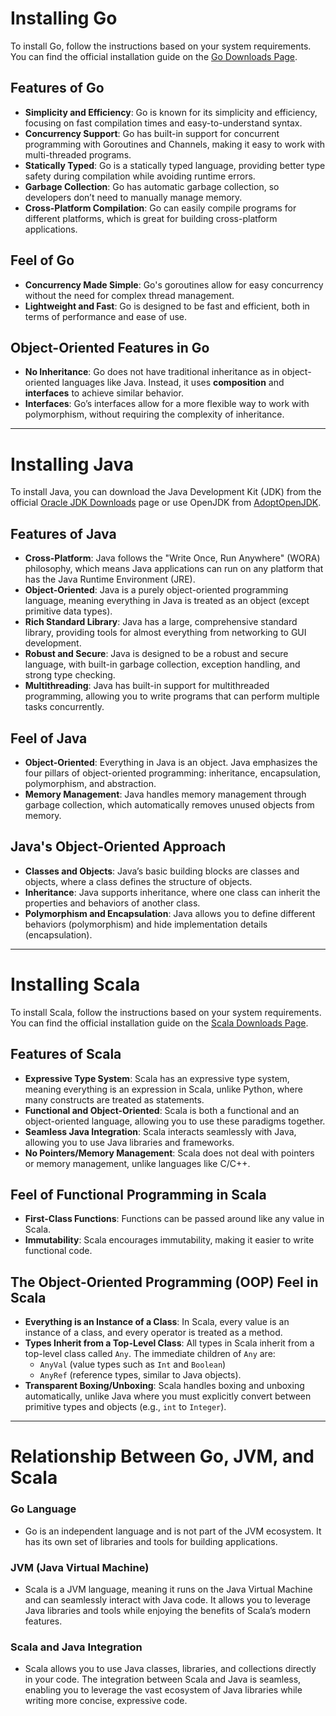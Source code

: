 # Installing Go

To install Go, follow the instructions based on your system requirements. You can find the official installation guide on the [Go Downloads Page](https://go.dev/dl/).

## Features of Go

- **Simplicity and Efficiency**: Go is known for its simplicity and efficiency, focusing on fast compilation times and easy-to-understand syntax.
- **Concurrency Support**: Go has built-in support for concurrent programming with Goroutines and Channels, making it easy to work with multi-threaded programs.
- **Statically Typed**: Go is a statically typed language, providing better type safety during compilation while avoiding runtime errors.
- **Garbage Collection**: Go has automatic garbage collection, so developers don’t need to manually manage memory.
- **Cross-Platform Compilation**: Go can easily compile programs for different platforms, which is great for building cross-platform applications.

## Feel of Go

- **Concurrency Made Simple**: Go's goroutines allow for easy concurrency without the need for complex thread management.
- **Lightweight and Fast**: Go is designed to be fast and efficient, both in terms of performance and ease of use.
  
## Object-Oriented Features in Go

- **No Inheritance**: Go does not have traditional inheritance as in object-oriented languages like Java. Instead, it uses **composition** and **interfaces** to achieve similar behavior.
- **Interfaces**: Go’s interfaces allow for a more flexible way to work with polymorphism, without requiring the complexity of inheritance.

---

# Installing Java

To install Java, you can download the Java Development Kit (JDK) from the official [Oracle JDK Downloads](https://www.oracle.com/java/technologies/javase-jdk11-downloads.html) page or use OpenJDK from [AdoptOpenJDK](https://adoptopenjdk.net/).

## Features of Java

- **Cross-Platform**: Java follows the "Write Once, Run Anywhere" (WORA) philosophy, which means Java applications can run on any platform that has the Java Runtime Environment (JRE).
- **Object-Oriented**: Java is a purely object-oriented programming language, meaning everything in Java is treated as an object (except primitive data types).
- **Rich Standard Library**: Java has a large, comprehensive standard library, providing tools for almost everything from networking to GUI development.
- **Robust and Secure**: Java is designed to be a robust and secure language, with built-in garbage collection, exception handling, and strong type checking.
- **Multithreading**: Java has built-in support for multithreaded programming, allowing you to write programs that can perform multiple tasks concurrently.

## Feel of Java

- **Object-Oriented**: Everything in Java is an object. Java emphasizes the four pillars of object-oriented programming: inheritance, encapsulation, polymorphism, and abstraction.
- **Memory Management**: Java handles memory management through garbage collection, which automatically removes unused objects from memory.

## Java's Object-Oriented Approach

- **Classes and Objects**: Java’s basic building blocks are classes and objects, where a class defines the structure of objects.
- **Inheritance**: Java supports inheritance, where one class can inherit the properties and behaviors of another class.
- **Polymorphism and Encapsulation**: Java allows you to define different behaviors (polymorphism) and hide implementation details (encapsulation).

---

# Installing Scala

To install Scala, follow the instructions based on your system requirements. You can find the official installation guide on the [Scala Downloads Page](https://www.scala-lang.org/download/).

## Features of Scala

- **Expressive Type System**: Scala has an expressive type system, meaning everything is an expression in Scala, unlike Python, where many constructs are treated as statements.
- **Functional and Object-Oriented**: Scala is both a functional and an object-oriented language, allowing you to use these paradigms together.
- **Seamless Java Integration**: Scala interacts seamlessly with Java, allowing you to use Java libraries and frameworks.
- **No Pointers/Memory Management**: Scala does not deal with pointers or memory management, unlike languages like C/C++.

## Feel of Functional Programming in Scala

- **First-Class Functions**: Functions can be passed around like any value in Scala.
- **Immutability**: Scala encourages immutability, making it easier to write functional code.

## The Object-Oriented Programming (OOP) Feel in Scala

- **Everything is an Instance of a Class**: In Scala, every value is an instance of a class, and every operator is treated as a method.
- **Types Inherit from a Top-Level Class**: All types in Scala inherit from a top-level class called `Any`. The immediate children of `Any` are:
  - `AnyVal` (value types such as `Int` and `Boolean`)
  - `AnyRef` (reference types, similar to Java objects).
- **Transparent Boxing/Unboxing**: Scala handles boxing and unboxing automatically, unlike Java where you must explicitly convert between primitive types and objects (e.g., `int` to `Integer`).

---

# Relationship Between Go, JVM, and Scala

### Go Language

- Go is an independent language and is not part of the JVM ecosystem. It has its own set of libraries and tools for building applications.
  
### JVM (Java Virtual Machine)

- Scala is a JVM language, meaning it runs on the Java Virtual Machine and can seamlessly interact with Java code. It allows you to leverage Java libraries and tools while enjoying the benefits of Scala’s modern features.

### Scala and Java Integration

- Scala allows you to use Java classes, libraries, and collections directly in your code. The integration between Scala and Java is seamless, enabling you to leverage the vast ecosystem of Java libraries while writing more concise, expressive code.
